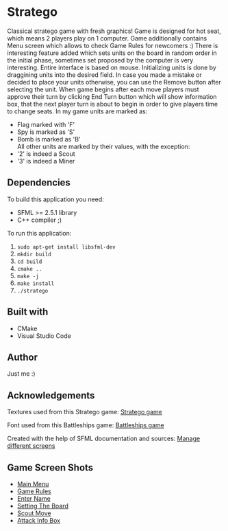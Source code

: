 # Stratego
Classical stratego game with fresh graphics! Game is designed for hot seat, which means 2 players play on 1 computer. Game additionally contains Menu screen which allows to check Game Rules for newcomers :)
There is interesting feature added which sets units on the board in random order in the initial phase, sometimes set proposed by the computer is very interesting. 
Entire interface is based on mouse. Initializing units is done by draggining units into the desired field. 
In case you made a mistake or decided to place your units otherwise, you can use the Remove button after selecting the unit.
When game begins after each move players must approve their turn by clicking End Turn button which will show information box,
that the next player turn is about to begin in order to give players time to change seats.
In my game units are marked as:
 - Flag marked with 'F'
 - Spy is marked as 'S' 
 - Bomb is marked as 'B' \
 All other units are marked by their values, with the exception:
 - '2' is indeed a Scout
 - '3' is indeed a Miner

## Dependencies
To build this application you need:
- SFML >= 2.5.1 library
- C++ compiler ;)

To run this application:
1) `sudo apt-get install libsfml-dev`
2) `mkdir build`
3) `cd build`
4) `cmake ..`
5) `make -j`
6) `make install`
7) `./stratego`

## Built with
- CMake
- Visual Studio Code

## Author
Just me :)

## Acknowledgements
Textures used from this Stratego game:
[Stratego game](https://github.com/nuttywhal/stratego)

Font used from this Battleships game:
[Battleships game](https://github.com/xAdam99/Battleships)

Created with the help of SFML documentation and sources:
[Manage different screens](https://github.com/SFML/SFML/wiki/Tutorial:-Manage-different-Screens)

## Game Screen Shots

- [Main Menu](https://user-images.githubusercontent.com/62173407/85401749-d268f780-b55a-11ea-9728-bb8ce322a3a0.png)
- [Game Rules](https://user-images.githubusercontent.com/62173407/85401823-f4fb1080-b55a-11ea-9339-8af72ac1c9f5.png)
- [Enter Name](https://user-images.githubusercontent.com/62173407/85401858-05ab8680-b55b-11ea-9fc0-2aa28085f6a3.png)
- [Setting The Board](https://user-images.githubusercontent.com/62173407/85401972-2f64ad80-b55b-11ea-81bb-2f78c8d047ed.png)
- [Scout Move](https://user-images.githubusercontent.com/62173407/85402027-44d9d780-b55b-11ea-9de2-3ff096b19e8b.png)
- [Attack Info Box](https://user-images.githubusercontent.com/62173407/85402062-5622e400-b55b-11ea-9d96-9cd896a91d29.png)
